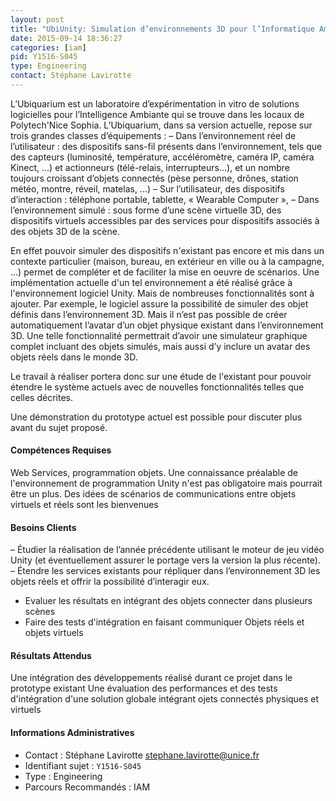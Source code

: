 ```yaml
---
layout: post
title: "UbiUnity: Simulation d’environnements 3D pour l’Informatique Ambiante"
date: 2015-09-14 18:36:27
categories: [iam]
pid: Y1516-S045
type: Engineering
contact: Stéphane Lavirotte
---
```

       
L’Ubiquarium est un laboratoire d’expérimentation in vitro de solutions logicielles pour
l’Intelligence Ambiante qui se trouve dans les locaux de Polytech'Nice Sophia.
L’Ubiquarium, dans sa version actuelle, repose sur trois grandes classes d’équipements :
– Dans l’environnement réel de l’utilisateur : des dispositifs sans-fil présents dans l’environnement, tels que des capteurs (luminosité, température, accéléromètre, caméra IP, caméra Kinect, ...) et actionneurs (télé-relais, interrupteurs...), et un nombre toujours croissant d’objets connectés (pèse personne, drônes, station météo, montre, réveil, matelas, ...)
– Sur l’utilisateur, des dispositifs d’interaction : téléphone portable, tablette, « Wearable
Computer »,
– Dans l’environnement simulé : sous forme d’une scène virtuelle 3D, des dispositifs virtuels
accessibles par des services pour dispositifs associés à des objets 3D de la scène.

En effet pouvoir simuler des dispositifs n'existant pas encore et mis dans un contexte particulier (maison, bureau, en extérieur en ville ou à la campagne, ...) permet de compléter et de faciliter la mise en oeuvre de scénarios.
Une implémentation actuelle d'un tel environnement a été réalisé grâce à l'environnement logiciel Unity. Mais de nombreuses fonctionnalités sont à ajouter. Par exemple, le logiciel assure la possibilité de simuler des objet définis dans l’environnement 3D. Mais il n’est pas possible de créer automatiquement l’avatar d’un objet physique existant dans l’environnement
3D. Une telle fonctionnalité permettrait d’avoir une simulateur graphique complet incluant des objets simulés, mais aussi d’y inclure un avatar des objets réels dans le monde 3D.

Le travail à réaliser portera donc sur une étude de l'existant pour pouvoir étendre le système actuels avec de nouvelles fonctionnalités telles que celles décrites.

Une démonstration du prototype actuel est possible pour discuter plus avant du sujet proposé.

#### Compétences Requises
Web Services, programmation objets.
Une connaissance préalable de l'environnement de programmation Unity n'est pas obligatoire mais pourrait être un plus.
Des idées de scénarios de communications entre objets virtuels et réels sont les bienvenues


#### Besoins Clients
– Étudier la réalisation de l’année précédente utilisant le moteur de jeu vidéo Unity (et
éventuellement assurer le portage vers la version la plus récente).
– Étendre les services existants pour répliquer dans l’environnement 3D les objets réels et
offrir la possibilité d’interagir eux.
- Evaluer les résultats en intégrant des objets connecter dans plusieurs scènes
- Faire des tests d'intégration en faisant communiquer Objets réels et objets virtuels

#### Résultats Attendus
Une intégration des développements réalisé durant ce projet dans le prototype existant
Une évaluation des performances et des tests d'intégration d'une solution globale intégrant ojets connectés physiques et virtuels
     

#### Informations Administratives
  * Contact : Stéphane Lavirotte <stephane.lavirotte@unice.fr>
  * Identifiant sujet : `Y1516-S045`
  * Type : Engineering
  * Parcours Recommandés : IAM
     